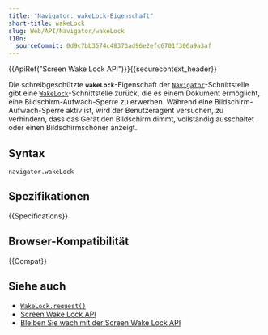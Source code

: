 ```yaml
---
title: "Navigator: wakeLock-Eigenschaft"
short-title: wakeLock
slug: Web/API/Navigator/wakeLock
l10n:
  sourceCommit: 0d9c7bb3574c48373ad96e2efc6701f306a9a3af
---
```


{{ApiRef("Screen Wake Lock API")}}{{securecontext_header}}

Die schreibgeschützte **`wakeLock`**-Eigenschaft der [`Navigator`](/de/docs/Web/API/Navigator)-Schnittstelle gibt eine [`WakeLock`](/de/docs/Web/API/WakeLock)-Schnittstelle zurück, die es einem Dokument ermöglicht, eine Bildschirm-Aufwach-Sperre zu erwerben.
Während eine Bildschirm-Aufwach-Sperre aktiv ist, wird der Benutzeragent versuchen, zu verhindern, dass das Gerät den Bildschirm dimmt, vollständig ausschaltet oder einen Bildschirmschoner anzeigt.

## Syntax

```js-nolint
navigator.wakeLock
```

## Spezifikationen

{{Specifications}}

## Browser-Kompatibilität

{{Compat}}

## Siehe auch

- [`WakeLock.request()`](/de/docs/Web/API/WakeLock/request)
- [Screen Wake Lock API](/de/docs/Web/API/Screen_Wake_Lock_API)
- [Bleiben Sie wach mit der Screen Wake Lock API](https://developer.chrome.com/docs/capabilities/web-apis/wake-lock/)
